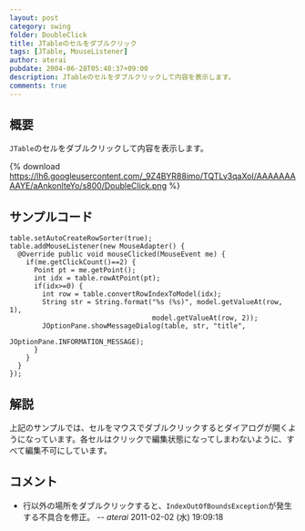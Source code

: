 ```yaml
---
layout: post
category: swing
folder: DoubleClick
title: JTableのセルをダブルクリック
tags: [JTable, MouseListener]
author: aterai
pubdate: 2004-06-28T05:48:37+09:00
description: JTableのセルをダブルクリックして内容を表示します。
comments: true
---
```

## 概要
`JTable`のセルをダブルクリックして内容を表示します。

{% download https://lh6.googleusercontent.com/_9Z4BYR88imo/TQTLv3qaXoI/AAAAAAAAAYE/aAnkonlteYo/s800/DoubleClick.png %}

## サンプルコード
<pre class="prettyprint"><code>table.setAutoCreateRowSorter(true);
table.addMouseListener(new MouseAdapter() {
  @Override public void mouseClicked(MouseEvent me) {
    if(me.getClickCount()==2) {
      Point pt = me.getPoint();
      int idx = table.rowAtPoint(pt);
      if(idx&gt;=0) {
        int row = table.convertRowIndexToModel(idx);
        String str = String.format("%s (%s)", model.getValueAt(row, 1),
                                   model.getValueAt(row, 2));
        JOptionPane.showMessageDialog(table, str, "title",
                                      JOptionPane.INFORMATION_MESSAGE);
      }
    }
  }
});
</code></pre>

## 解説
上記のサンプルでは、セルをマウスでダブルクリックするとダイアログが開くようになっています。各セルはクリックで編集状態になってしまわないように、すべて編集不可にしています。

## コメント
- 行以外の場所をダブルクリックすると、`IndexOutOfBoundsException`が発生する不具合を修正。 -- *aterai* 2011-02-02 (水) 19:09:18

<!-- dummy comment line for breaking list -->
